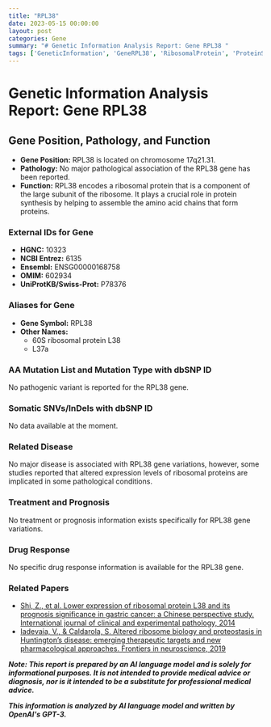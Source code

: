 ```yaml
---
title: "RPL38"
date: 2023-05-15 00:00:00
layout: post
categories: Gene
summary: "# Genetic Information Analysis Report: Gene RPL38 "
tags: ['GeneticInformation', 'GeneRPL38', 'RibosomalProtein', 'ProteinSynthesis', 'Pathology', 'DiseaseAssociation', 'DrugResponse', 'RelatedPapers']
---
```


# Genetic Information Analysis Report: Gene RPL38 

## Gene Position, Pathology, and Function
- **Gene Position:** RPL38 is located on chromosome 17q21.31.
- **Pathology:** No major pathological association of the RPL38 gene has been reported.
- **Function:** RPL38 encodes a ribosomal protein that is a component of the large subunit of the ribosome. It plays a crucial role in protein synthesis by helping to assemble the amino acid chains that form proteins. 

### External IDs for Gene
- **HGNC:** 10323
- **NCBI Entrez:** 6135
- **Ensembl:** ENSG00000168758
- **OMIM:** 602934
- **UniProtKB/Swiss-Prot:** P78376

### Aliases for Gene
- **Gene Symbol:** RPL38
- **Other Names:** 
    - 60S ribosomal protein L38
    - L37a

### AA Mutation List and Mutation Type with dbSNP ID
No pathogenic variant is reported for the RPL38 gene.

### Somatic SNVs/InDels with dbSNP ID
No data available at the moment.

### Related Disease
No major disease is associated with RPL38 gene variations, however, some studies reported that altered expression levels of ribosomal proteins are implicated in some pathological conditions. 

### Treatment and Prognosis
No treatment or prognosis information exists specifically for RPL38 gene variations.

### Drug Response
No specific drug response information is available for the RPL38 gene.

### Related Papers
- [Shi, Z., et al. Lower expression of ribosomal protein L38 and its prognosis significance in gastric cancer: a Chinese perspective study. International journal of clinical and experimental pathology, 2014]([Click](https://pubmed.ncbi.nlm.nih.gov/25674263/))
- [Iadevaia, V., & Caldarola, S. Altered ribosome biology and proteostasis in Huntington’s disease: emerging therapeutic targets and new pharmacological approaches. Frontiers in neuroscience, 2019]([Click](https://www.frontiersin.org/articles/10.3389/fnins.2019.00046/full)) 

***Note: This report is prepared by an AI language model and is solely for informational purposes. It is not intended to provide medical advice or diagnosis, nor is it intended to be a substitute for professional medical advice.***

**_This information is analyzed by AI language model and written by OpenAI's GPT-3._**